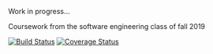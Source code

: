 Work in progress...

Coursework from the software engineering class of fall 2019


[![Build Status](https://travis-ci.org/Alexander-Robert-Keller/MonopolyGame.svg?branch=master)](https://travis-ci.org/Alexander-Robert-Keller/MonopolyGame)
[![Coverage Status](https://coveralls.io/repos/github/Alexander-Robert-Keller/MonopolyGame/badge.svg)](https://coveralls.io/github/Alexander-Robert-Keller/MonopolyGame)